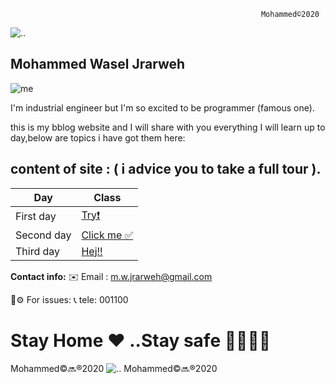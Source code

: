                                                             Mohammed©️2020
![..](https://deniliquinchamber.com.au/wp-content/uploads/2017/04/header-image-1.png)
 ## Mohammed Wasel Jrarweh 
                                             
![me](https://avatars3.githubusercontent.com/u/75928348?s=460&u=ece63118a70cf0a84755eb876f98600c9490e927&v=4)

I'm industrial engineer but I'm so excited to be programmer (famous one).

this is my bblog website and I will share with you everything I will learn up to day,below are topics i have got them here:

##  content of site : ( i advice you to take a full tour ).

| Day                 | Class         |
| -------------       |-------------  |
| First day           | [Try❗️](https://mwjrarweh.github.io/reading-notes/)     |
| Second day          | [Click me ✅]( https://mwjrarweh.github.io/reading-notes/read2)|
| Third day           | [Hej!!](https://mwjrarweh.github.io/reading-notes/read3)|



**Contact info:**
✉️  Email : m.w.jrarweh@gmail.com 

🔧⚙️ For issues: 
📞  tele: 001100



# Stay Home ❤️ ..Stay safe 🦠🦠🦠🦠

Mohammed©️🔜®️2020
![..](https://busestoconcerts.com/wp-content/uploads/2017/11/cropped-concert-banner.jpg)
Mohammed©️🔜®️2020

